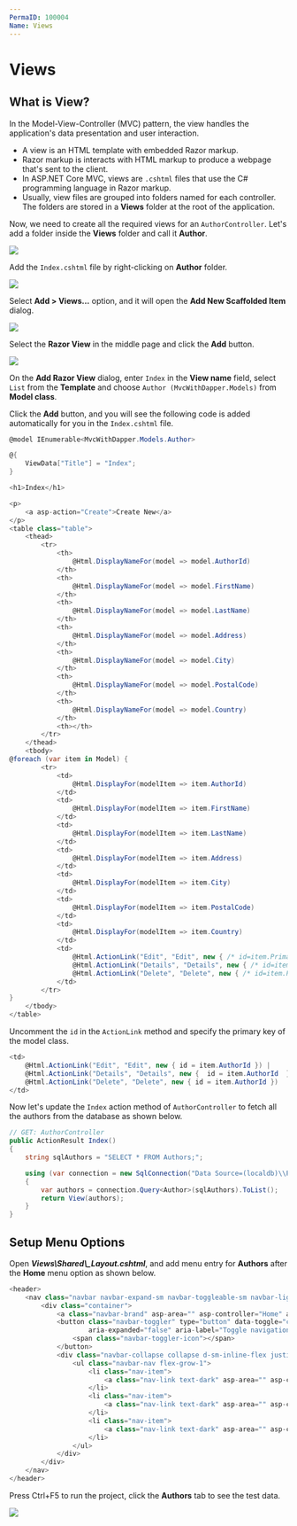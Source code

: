 ```yaml
---
PermaID: 100004
Name: Views
---
```


# Views

## What is View?

In the Model-View-Controller (MVC) pattern, the view handles the application's data presentation and user interaction. 

 - A view is an HTML template with embedded Razor markup. 
 - Razor markup is interacts with HTML markup to produce a webpage that's sent to the client.
 - In ASP.NET Core MVC, views are `.cshtml` files that use the C# programming language in Razor markup. 
 - Usually, view files are grouped into folders named for each controller. The folders are stored in a **Views** folder at the root of the application.

Now, we need to create all the required views for an `AuthorController`. Let's add a folder inside the **Views** folder and call it **Author**.

<img src="https://raw.githubusercontent.com/zzzprojects/learn-orm/master/tutorials/mvc-with-dapper/images/views-1.png">

Add the `Index.cshtml` file by right-clicking on **Author** folder.

<img src="https://raw.githubusercontent.com/zzzprojects/learn-orm/master/tutorials/mvc-with-dapper/images/views-2.png">

Select **Add > Views...** option, and it will open the **Add New Scaffolded Item** dialog.

<img src="https://raw.githubusercontent.com/zzzprojects/learn-orm/master/tutorials/mvc-with-dapper/images/views-3.png">

Select the **Razor View** in the middle page and click the **Add** button.

<img src="https://raw.githubusercontent.com/zzzprojects/learn-orm/master/tutorials/mvc-with-dapper/images/views-4.png">

On the **Add Razor View** dialog, enter `Index` in the **View name** field, select `List` from the **Template** and choose `Author (MvcWithDapper.Models)` from **Model class**. 

Click the **Add** button, and you will see the following code is added automatically for you in the `Index.cshtml` file.

```csharp
@model IEnumerable<MvcWithDapper.Models.Author>

@{
    ViewData["Title"] = "Index";
}

<h1>Index</h1>

<p>
    <a asp-action="Create">Create New</a>
</p>
<table class="table">
    <thead>
        <tr>
            <th>
                @Html.DisplayNameFor(model => model.AuthorId)
            </th>
            <th>
                @Html.DisplayNameFor(model => model.FirstName)
            </th>
            <th>
                @Html.DisplayNameFor(model => model.LastName)
            </th>
            <th>
                @Html.DisplayNameFor(model => model.Address)
            </th>
            <th>
                @Html.DisplayNameFor(model => model.City)
            </th>
            <th>
                @Html.DisplayNameFor(model => model.PostalCode)
            </th>
            <th>
                @Html.DisplayNameFor(model => model.Country)
            </th>
            <th></th>
        </tr>
    </thead>
    <tbody>
@foreach (var item in Model) {
        <tr>
            <td>
                @Html.DisplayFor(modelItem => item.AuthorId)
            </td>
            <td>
                @Html.DisplayFor(modelItem => item.FirstName)
            </td>
            <td>
                @Html.DisplayFor(modelItem => item.LastName)
            </td>
            <td>
                @Html.DisplayFor(modelItem => item.Address)
            </td>
            <td>
                @Html.DisplayFor(modelItem => item.City)
            </td>
            <td>
                @Html.DisplayFor(modelItem => item.PostalCode)
            </td>
            <td>
                @Html.DisplayFor(modelItem => item.Country)
            </td>
            <td>
                @Html.ActionLink("Edit", "Edit", new { /* id=item.PrimaryKey */ }) |
                @Html.ActionLink("Details", "Details", new { /* id=item.PrimaryKey */ }) |
                @Html.ActionLink("Delete", "Delete", new { /* id=item.PrimaryKey */ })
            </td>
        </tr>
}
    </tbody>
</table>
```

Uncomment the `id` in the `ActionLink` method and specify the primary key of the model class.

```csharp
<td>
    @Html.ActionLink("Edit", "Edit", new { id = item.AuthorId }) |
    @Html.ActionLink("Details", "Details", new {  id = item.AuthorId  }) |
    @Html.ActionLink("Delete", "Delete", new { id = item.AuthorId })
</td>
```

Now let's update the `Index` action method of `AuthorController` to fetch all the authors from the database as shown below.

```csharp
// GET: AuthorController
public ActionResult Index()
{
    string sqlAuthors = "SELECT * FROM Authors;";

    using (var connection = new SqlConnection("Data Source=(localdb)\\ProjectsV13;Initial Catalog=AuthorDb;Trusted_Connection=True;MultipleActiveResultSets=true"))
    {
        var authors = connection.Query<Author>(sqlAuthors).ToList();
        return View(authors);
    }
}
```

## Setup Menu Options

Open ***Views\Shared\\_Layout.cshtml***, and add menu entry for **Authors** after the **Home** menu option as shown below.

```csharp
<header>
    <nav class="navbar navbar-expand-sm navbar-toggleable-sm navbar-light bg-white border-bottom box-shadow mb-3">
        <div class="container">
            <a class="navbar-brand" asp-area="" asp-controller="Home" asp-action="Index">MvcWithDapper</a>
            <button class="navbar-toggler" type="button" data-toggle="collapse" data-target=".navbar-collapse" aria-controls="navbarSupportedContent"
                    aria-expanded="false" aria-label="Toggle navigation">
                <span class="navbar-toggler-icon"></span>
            </button>
            <div class="navbar-collapse collapse d-sm-inline-flex justify-content-between">
                <ul class="navbar-nav flex-grow-1">
                    <li class="nav-item">
                        <a class="nav-link text-dark" asp-area="" asp-controller="Home" asp-action="Index">Home</a>
                    </li>
                    <li class="nav-item">
                        <a class="nav-link text-dark" asp-area="" asp-controller="Author" asp-action="Index">Authors</a>
                    </li>
                    <li class="nav-item">
                        <a class="nav-link text-dark" asp-area="" asp-controller="Home" asp-action="Privacy">Privacy</a>
                    </li>
                </ul>
            </div>
        </div>
    </nav>
</header>
```

Press Ctrl+F5 to run the project, click the **Authors** tab to see the test data.

<img src="https://raw.githubusercontent.com/zzzprojects/learn-orm/master/tutorials/mvc-with-dapper/images/views-5.png">

